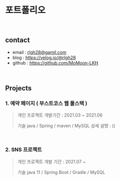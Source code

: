 # 포트폴리오

<br>

## contact
- email : rlgh28@gamil.com
- blog : https://velog.io/@rlgh28
- github : https://github.com/MoMoon-LKH

<br>

## Projects
### 1. 예약 페이지 ( 부스트코스 웹 풀스택 )
> 개인 프로젝트
> 개발기간 : 2021.03 ~ 2021.06
> 
> 기술 
> java / Spring / maven / MySQL
> 상세 설명 : ()

<br>

### 2. SNS 프로젝트
> 개인 프로젝트
> 개발 기간 : 2021.07 ~ 
>
> 기술
> java 11 / Spring Boot / Gradle / MySQL
